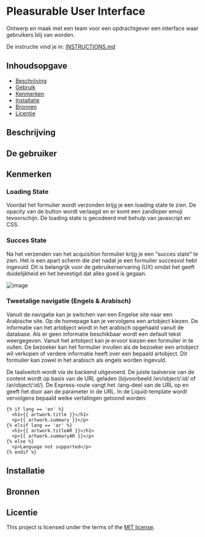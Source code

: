 # Pleasurable User Interface

Ontwerp en maak met een team voor een opdrachtgever een interface waar gebruikers blij van worden.

De instructie vind je in: [INSTRUCTIONS.md](https://github.com/fdnd-task/pleasurable-ui/blob/main/docs/INSTRUCTIONS.md)



## Inhoudsopgave

  * [Beschrijving](#beschrijving)
  * [Gebruik](#gebruik)
  * [Kenmerken](#kenmerken)
  * [Installatie](#installatie)
  * [Bronnen](#bronnen)
  * [Licentie](#licentie)

## Beschrijving
<!-- Bij Beschrijving staat kort beschreven wat voor project het is en wat je hebt gemaakt -->
<!-- Voeg een mooie poster visual toe 📸 -->
<!-- Voeg een link toe naar Github Pages 🌐-->

## De gebruiker
<!-- Bij Gebruik staat de user story, hoe het werkt en wat je er mee kan. -->

## Kenmerken
<!-- Bij Kenmerken staat welke technieken zijn gebruikt en hoe. Wat is de HTML structuur? Wat zijn de belangrijkste dingen in CSS? Wat is er met JS gedaan en hoe? Misschien heb je iets met NodeJS gedaan, of heb je een framwork of library gebruikt? -->


### Loading State
Voordat het formulier wordt verzonden krijg je een loading state te zien. De opacity van de button wordt verlaagd en er komt een zandloper emoji tevoorschijn. De loading state is gecodeerd met behulp van javascript en CSS.



### Succes State
Na het verzenden van het acquisition formulier krijg je een “succes state”  te zien. Het is een apart scherm die ziet nadat je een formulier succesvol hebt ingevuld. Dit is belangrijk voor de gebruikerservaring (UX) omdat het geeft duidelijkheid en het bevestigd dat alles goed is gegaan. 

![image](https://github.com/user-attachments/assets/a028b967-26d0-4d19-a345-ca960062337a)

### Tweetalige navigatie (Engels & Arabisch)
Vanuit de navigatie kan je switchen van een Engelse site naar een Arabische site. Op de homepage kan je vervolgens een artobject kiezen. De informatie van het artobject wordt in het arabisch opgehaald vanuit de database. Als er geen informatie beschikbaar wordt een default tekst weergegeven. Vanuit het artobject kan je ervoor kiezen een formulier in te vullen. De bezoeker kan het formulier invullen als de bezoeker een artobject wil verkopen of verdere informatie heeft over een bepaald artobject. Dit formulier kan zowel in het arabisch als engels worden ingevuld. 

De taalswitch wordt via de backend uitgevoerd. De juiste taalversie van de content wordt op basis van de URL geladen (bijvoorbeeld /en/object/:id/ of /ar/object/:id/). De Express-route vangt het :lang-deel van de URL op en geeft het door aan de parameter in de URL. In de Liquid-template wordt vervolgens bepaald welke vertalingen getoond worden:

``` LIQUID.JS
{% if lang == 'en' %}
  <h1>{{ artwork.title }}</h1>
  <p>{{ artwork.summary }}</p>
{% elsif lang == 'ar' %}
  <h1>{{ artwork.titleAR }}</h1>
  <p>{{ artwork.summaryAR }}</p>
{% else %}
  <p>Language not supported</p>
{% endif %}
```



## Installatie
<!-- Bij Instalatie staat hoe een andere developer aan jouw repo kan werken -->

## Bronnen

## Licentie

This project is licensed under the terms of the [MIT license](./LICENSE).
